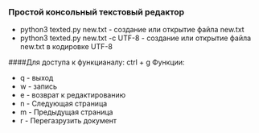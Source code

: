 ### Простой консольный текстовый редактор
+ python3 texted.py new.txt - создание или открытие файла new.txt
+ python3 texted.py new.txt -c UTF-8 - создание или открытие файла new.txt в кодировке UTF-8

####Для доступа к функцианалу:
ctrl + g
Функции:
+ q - выход
+ w - запись
+ e - возврат к редактированию
+ n - Следующая страница
+ m - Предыдущая страница
+ r - Перегазрузить документ

